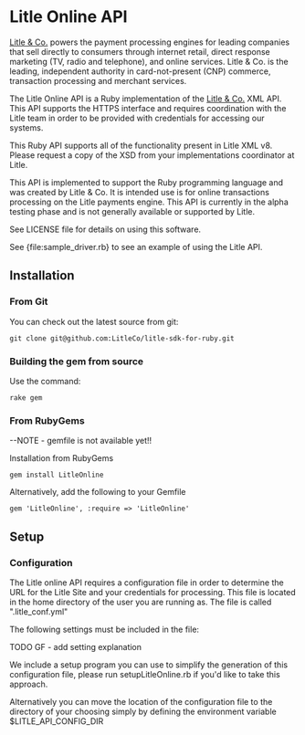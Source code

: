 # Litle Online API

[Litle &amp; Co.](http://www.litle.com) powers the payment processing engines for leading companies that sell directly to consumers through  internet retail, direct response marketing (TV, radio and telephone), and online services. Litle & Co. is the leading, independent authority in card-not-present (CNP) commerce, transaction processing and merchant services.

The Litle Online API is a Ruby implementation of  the [Litle &amp; Co.](http://www.litle.com) XML API.
This API supports the HTTPS interface and requires coordination with the Litle team in order to be 
provided with credentials for accessing our systems.
  
This Ruby API supports all of the functionality present in Litle XML v8.  Please request a copy of the
XSD from your implementations coordinator at Litle.

This API is implemented to support the Ruby programming language and was created by Litle & Co. It is intended use is for online transactions processing on the Litle payments engine.  This API is currently in the alpha testing phase and is not generally available
or supported by Litle.

See LICENSE file for details on using this software.

See {file:sample_driver.rb} to see an example of using the Litle API.

## Installation

### From Git

You can check out the latest source from git:

    git clone git@github.com:LitleCo/litle-sdk-for-ruby.git

### Building the gem from source

Use the command:

    rake gem

### From RubyGems

--NOTE - gemfile is not available yet!!

Installation from RubyGems

    gem install LitleOnline

Alternatively, add the following to your Gemfile

    gem 'LitleOnline', :require => 'LitleOnline'

## Setup

### Configuration

The Litle online API requires a configuration file in order to determine the URL for the Litle Site and your credentials for processing.  This file is located in the home directory of the user you are running as.  The file is called ".litle_conf.yml"

The following settings must be included in the file:

TODO GF - add setting explanation


We include a setup program you can use to simplify the generation of this configuration file, please run setupLitleOnline.rb if you'd like to take this approach.

Alternatively you can move the location of the configuration file to the directory of your choosing simply by defining the environment variable $LITLE_API_CONFIG_DIR

